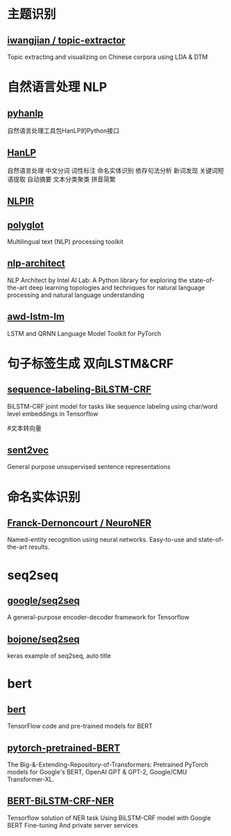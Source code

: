 # 主题识别
## [iwangjian / topic-extractor](https://github.com/iwangjian/topic-extractor)
Topic extracting and visualizing on Chinese corpora using LDA & DTM

# 自然语言处理 NLP

## [pyhanlp](https://github.com/hankcs/pyhanlp)
自然语言处理工具包HanLP的Python接口

## [HanLP](https://github.com/hankcs/HanLP)
自然语言处理 中文分词 词性标注 命名实体识别 依存句法分析 新词发现 关键词短语提取 自动摘要 文本分类聚类 拼音简繁

## [NLPIR](https://github.com/NLPIR-team/NLPIR)

## [polyglot](https://github.com/aboSamoor/polyglot)
Multilingual text (NLP) processing toolkit

## [nlp-architect](https://github.com/NervanaSystems/nlp-architect)
NLP Architect by Intel AI Lab: A Python library for exploring the state-of-the-art deep learning topologies and techniques for natural language processing and natural language understanding

## [awd-lstm-lm](https://github.com/salesforce/awd-lstm-lm)
LSTM and QRNN Language Model Toolkit for PyTorch

# 句子标签生成 双向LSTM&CRF
## [sequence-labeling-BiLSTM-CRF](https://github.com/scofield7419/sequence-labeling-BiLSTM-CRF)
BiLSTM-CRF joint model for tasks like sequence labeling using char/word level embeddings in Tensorflow

#文本转向量
## [sent2vec](https://github.com/epfml/sent2vec)
General purpose unsupervised sentence representations


# 命名实体识别

## [Franck-Dernoncourt / NeuroNER](https://github.com/Franck-Dernoncourt/NeuroNER)
Named-entity recognition using neural networks. Easy-to-use and state-of-the-art results.

# seq2seq

## [google/seq2seq](https://github.com/google/seq2seq)
A general-purpose encoder-decoder framework for Tensorflow
## [bojone/seq2seq](https://github.com/bojone/seq2seq)
keras example of seq2seq, auto title

# bert

## [bert](https://github.com/google-research/bert)
TensorFlow code and pre-trained models for BERT
## [pytorch-pretrained-BERT](https://github.com/huggingface/pytorch-pretrained-BERT)
The Big-&-Extending-Repository-of-Transformers: Pretrained PyTorch models for Google's BERT, OpenAI GPT & GPT-2, Google/CMU Transformer-XL.
## [BERT-BiLSTM-CRF-NER](https://github.com/macanv/BERT-BiLSTM-CRF-NER)
Tensorflow solution of NER task Using BiLSTM-CRF model with Google BERT Fine-tuning And private server services